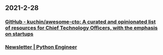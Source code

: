
## 2021-2-28

### [GitHub - kuchin/awesome-cto: A curated and opinionated list of resources for Chief Technology Officers, with the emphasis on startups](https://github.com/kuchin/awesome-cto)

### [Newsletter | Python Engineer](https://python-engineer.com/newsletter)